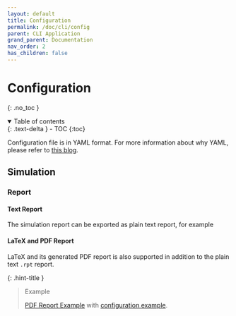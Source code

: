 ```yaml
---
layout: default
title: Configuration
permalink: /doc/cli/config
parent: CLI Application
grand_parent: Documentation
nav_order: 2
has_children: false
---
```


# Configuration
{: .no_toc }

<details open markdown="block">
  <summary>
    Table of contents
  </summary>
  {: .text-delta }
- TOC
{:toc}
</details>

Configuration file is in YAML format.
For more information about why YAML,
please refer to [this blog](https://blog.mmcesim.org/2022/07/file-format-yaml/).

## Simulation

### Report

#### Text Report

The simulation report can be exported as plain text report, for example
<script src="https://gist.github.com/Teddy-van-Jerry/0e181131baf2d60047b7ce6d24ee6422.js"></script>

#### LaTeX and PDF Report

LaTeX and its generated PDF report is also supported in addition to the
plain text `.rpt` report.

{: .hint-title }
> Example
> 
> [PDF Report Example](https://pub.mmcesim.org/mmCEsim_Example_Report.pdf)
> with [configuration example](https://pub.mmcesim.org/mmCEsim_Example_Config.pdf).
